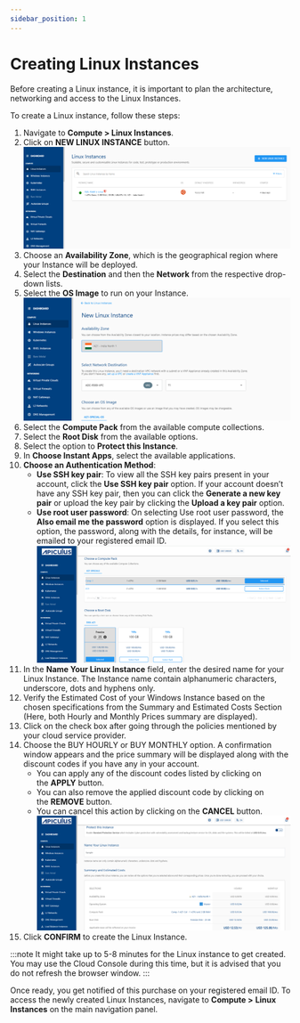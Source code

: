 ```yaml
---
sidebar_position: 1
---
```

# Creating Linux Instances

Before creating a Linux instance, it is important to plan the architecture, networking and access to the Linux Instances. 

To create a Linux instance, follow these steps:

1. Navigate to **Compute > Linux Instances**.
2. Click on **NEW LINUX INSTANCE** button.
   ![Create Linux Instance](img/CreatingLinuxInstances1.png)
3. Choose an **Availability Zone**, which is the geographical region where your Instance will be deployed. 
4. Select the **Destination** and then the **Network** from the respective drop-down lists.
5. Select the **OS Image** to run on your Instance.
   ![Create Linux Instance](img/CreatingLinuxInstances2.png)
6. Select the **Compute Pack** from the available compute collections.
8. Select the  **Root Disk** from the available options.
9. Select the option to **Protect this Instance**.
10. In **Choose Instant Apps**, select the available applications.
11. **Choose an Authentication Method**:
    - **Use SSH key pair**: To view all the SSH key pairs present in your account, click the **Use SSH key pair** option. If your account doesn’t have any SSH key pair, then you can click the **Generate a new key pair** or upload the key pair by clicking the **Upload a key pair** option.
    - **Use root user password**: On selecting Use root user password, the **Also email me the password** option is displayed. If you select this option, the password, along with the details, for instance, will be emailed to your registered email ID.
    ![Compute Pack](img/ComputePack.png)
12. In the **Name Your Linux Instance** field, enter the desired name for your Linux Instance. The Instance name contain alphanumeric characters, underscore, dots and hyphens only. 
13. Verify the Estimated Cost of your Windows Instance based on the chosen specifications from the Summary and Estimated Costs Section (Here, both Hourly and Monthly Prices summary are displayed).
14. Click on the check box after going through the policies mentioned by your cloud service provider.
15. Choose the BUY HOURLY or BUY MONTHLY option. A confirmation window appears and the price summary will be displayed along with the discount codes if you have any in your account. 
    - You can apply any of the discount codes listed by clicking on the **APPLY** button. 
    - You can also remove the applied discount code by clicking on the **REMOVE** button. 
    - You can cancel this action by clicking on the **CANCEL** button.
    ![Summary](img/Summary.png)
16. Click **CONFIRM** to create the Linux Instance.

:::note
It might take up to 5-8 minutes for the Linux instance to get created. You may use the Cloud Console during this time, but it is advised that you do not refresh the browser window.
:::

Once ready, you get notified of this purchase on your registered email ID. To access the newly created Linux Instances, navigate to **Compute >** **Linux Instances** on the main navigation panel.




